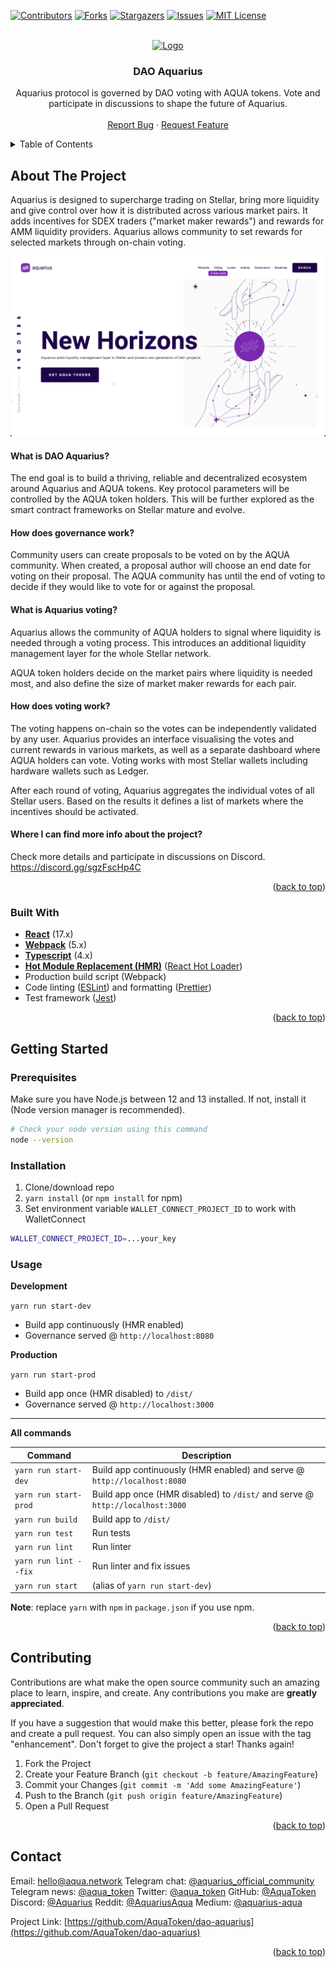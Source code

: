 <div id="top"></div>


<!-- PROJECT SHIELDS -->
[![Contributors][contributors-shield]][contributors-url]
[![Forks][forks-shield]][forks-url]
[![Stargazers][stars-shield]][stars-url]
[![Issues][issues-shield]][issues-url]
[![MIT License][license-shield]][license-url]



<!-- PROJECT LOGO -->
<br />
<div align="center">
  <a href="https://github.com/AquaToken/dao-aquarius">
    <img src="https://aqua.network/assets/img/header-logo.svg" alt="Logo" width="250" height="80">
  </a>

<h3 align="center">DAO Aquarius</h3>

  <p align="center">
    Aquarius protocol is governed by DAO voting with AQUA tokens. Vote and participate in discussions to shape the future of Aquarius.
    <br />
    <br />
    <a href="https://github.com/AquaToken/dao-aquarius/issues">Report Bug</a>
    ·
    <a href="https://aqua.network/">Request Feature</a>
  </p>
</div>



<!-- TABLE OF CONTENTS -->
<details>
  <summary>Table of Contents</summary>
  <ol>
    <li>
      <a href="#about-the-project">About The Project</a>
      <ul>
        <li><a href="#built-with">Built With</a></li>
      </ul>
    </li>
    <li>
      <a href="#getting-started">Getting Started</a>
      <ul>
        <li><a href="#prerequisites">Prerequisites</a></li>
        <li><a href="#development-server">Development server</a></li>
      </ul>
    </li>
    <li><a href="#contributing">Contributing</a></li>
    <li><a href="#contact">Contact</a></li>
  </ol>
</details>



<!-- ABOUT THE PROJECT -->
## About The Project
Aquarius is designed to supercharge trading on Stellar, bring more liquidity and give control over how it is distributed across various market pairs. It adds incentives for SDEX traders ("market maker rewards") and rewards for AMM liquidity providers. Aquarius allows community to set rewards for selected markets through on-chain voting.

[![Aquarius Screen Shot][product-screenshot]](https://aqua.network/)


#### What is DAO Aquarius?
The end goal is to build a thriving, reliable and decentralized ecosystem around Aquarius and AQUA tokens. Key protocol parameters will be controlled by the AQUA token holders. This will be further explored as the smart contract frameworks on Stellar mature and evolve.

#### How does governance work?
Community users can create proposals to be voted on by the AQUA community. When created, a proposal author will choose an end date for voting on their proposal. The AQUA community has until the end of voting to decide if they would like to vote for or against the proposal.

#### What is Aquarius voting?
Aquarius allows the community of AQUA holders to signal where liquidity is needed through a voting process. This introduces an additional liquidity management layer for the whole Stellar network.

AQUA token holders decide on the market pairs where liquidity is needed most, and also define the size of market maker rewards for each pair.

#### How does voting work?
The voting happens on-chain so the votes can be independently validated by any user. Aquarius provides an interface visualising the votes and current rewards in various markets, as well as a separate dashboard where AQUA holders can vote. Voting works with most Stellar wallets including hardware wallets such as Ledger.

After each round of voting, Aquarius aggregates the individual votes of all Stellar users. Based on the results it defines a list of markets where the incentives should be activated.

#### Where I can find more info about the project?
Check more details and participate in discussions on Discord.
https://discord.gg/sgzFscHp4C

<p align="right">(<a href="#top">back to top</a>)</p>



### Built With

* **[React](https://facebook.github.io/react/)** (17.x)
* **[Webpack](https://webpack.js.org/)** (5.x)
* **[Typescript](https://www.typescriptlang.org/)** (4.x)
* **[Hot Module Replacement (HMR)](https://webpack.js.org/concepts/hot-module-replacement/)** ([React Hot Loader](https://github.com/gaearon/react-hot-loader))
* Production build script (Webpack)
* Code linting ([ESLint](https://github.com/eslint/eslint)) and formatting ([Prettier](https://github.com/prettier/prettier))
* Test framework ([Jest](https://facebook.github.io/jest/))

<p align="right">(<a href="#top">back to top</a>)</p>



<!-- GETTING STARTED -->

## Getting Started

### Prerequisites
Make sure you have Node.js between 12 and 13 installed. If not, install it (Node version manager is recommended).

```sh
# Check your node version using this command
node --version
```

### Installation
1. Clone/download repo
2. `yarn install` (or `npm install` for npm)
3. Set environment variable `WALLET_CONNECT_PROJECT_ID` to work with WalletConnect

```sh
WALLET_CONNECT_PROJECT_ID=...your_key
```

### Usage
**Development**

`yarn run start-dev`

* Build app continuously (HMR enabled)
* Governance served @ `http://localhost:8080`

**Production**

`yarn run start-prod`

* Build app once (HMR disabled) to `/dist/`
* Governance served @ `http://localhost:3000`

---

**All commands**

Command | Description
--- | ---
`yarn run start-dev` | Build app continuously (HMR enabled) and serve @ `http://localhost:8080`
`yarn run start-prod` | Build app once (HMR disabled) to `/dist/` and serve @ `http://localhost:3000`
`yarn run build` | Build app to `/dist/`
`yarn run test` | Run tests
`yarn run lint` | Run linter
`yarn run lint --fix` | Run linter and fix issues
`yarn run start` | (alias of `yarn run start-dev`)

**Note**: replace `yarn` with `npm` in `package.json` if you use npm.

<p align="right">(<a href="#top">back to top</a>)</p>


<!-- CONTRIBUTING -->
## Contributing

Contributions are what make the open source community such an amazing place to learn, inspire, and create. Any contributions you make are **greatly appreciated**.

If you have a suggestion that would make this better, please fork the repo and create a pull request. You can also simply open an issue with the tag "enhancement".
Don't forget to give the project a star! Thanks again!

1. Fork the Project
2. Create your Feature Branch (`git checkout -b feature/AmazingFeature`)
3. Commit your Changes (`git commit -m 'Add some AmazingFeature'`)
4. Push to the Branch (`git push origin feature/AmazingFeature`)
5. Open a Pull Request

<p align="right">(<a href="#top">back to top</a>)</p>



<!-- CONTACT -->
## Contact

Email: [hello@aqua.network](mailto:hello@aqua.network)
Telegram chat: [@aquarius_official_community](https://t.me/aquarius_official_community)
Telegram news: [@aqua_token](https://t.me/aqua_token)
Twitter: [@aqua_token](https://twitter.com/aqua_token)
GitHub: [@AquaToken](https://github.com/AquaToken)
Discord: [@Aquarius](https://discord.gg/sgzFscHp4C)
Reddit: [@AquariusAqua](https://www.reddit.com/r/AquariusAqua/)
Medium: [@aquarius-aqua](https://medium.com/aquarius-aqua)

Project Link: [https://github.com/AquaToken/dao-aquarius](https://github.com/AquaToken/dao-aquarius)

<p align="right">(<a href="#top">back to top</a>)</p>



<!-- MARKDOWN LINKS & IMAGES -->
<!-- https://www.markdownguide.org/basic-syntax/#reference-style-links -->
[contributors-shield]: https://img.shields.io/github/contributors/AquaToken/dao-aquarius.svg?style=for-the-badge
[contributors-url]: https://github.com/AquaToken/dao-aquarius/graphs/contributors
[forks-shield]: https://img.shields.io/github/forks/AquaToken/dao-aquarius.svg?style=for-the-badge
[forks-url]: https://github.com/AquaToken/dao-aquarius/network/members
[stars-shield]: https://img.shields.io/github/stars/AquaToken/dao-aquarius.svg?style=for-the-badge
[stars-url]: https://github.com/AquaToken/dao-aquarius/stargazers
[issues-shield]: https://img.shields.io/github/issues/AquaToken/dao-aquarius.svg?style=for-the-badge
[issues-url]: https://github.com/AquaToken/dao-aquarius/issues
[license-shield]: https://img.shields.io/github/license/AquaToken/dao-aquarius.svg?style=for-the-badge
[license-url]: https://github.com/AquaToken/dao-aquarius/blob/master/LICENSE
[product-screenshot]: images/screenshot.png
